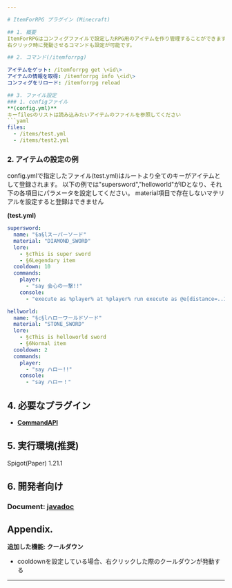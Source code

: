 ```yaml
---

# ItemForRPG プラグイン (Minecraft)

## 1. 概要
ItemForRPGはコンフィグファイルで設定したRPG用のアイテムを作り管理することができます。
右クリック時に発動させるコマンドも設定が可能です。

## 2. コマンド(/itemforrpg)

アイテムをゲット: /itemforrpg get \<id\>  
アイテムの情報を取得: /itemforrpg info \<id\>  
コンフィグをリロード: /itemforrpg reload

## 3. ファイル設定
### 1. configファイル
**(config.yml)**
キーfilesのリストは読み込みたいアイテムのファイルを参照してください
```yaml
files:
  - /items/test.yml
  - /items/test2.yml
```

### 2. アイテムの設定の例
config.ymlで指定したファイル(test.yml)はルートより全てのキーがアイテムとして登録されます。
以下の例では"supersword","helloworld"がIDとなり、それ下の各項目にパラメータを設定してください。
material項目で存在しないマテリアルを設定すると登録はできません

**(test.yml)**
```yaml
supersword:
  name: "§a§lスーパーソード"
  material: "DIAMOND_SWORD"
  lore:
    - §cThis is super sword
    - §6Legendary item
  cooldown: 10
  commands:
    player:
      - "say 会心の一撃!!"
    console:
      - "execute as %player% at %player% run execute as @e[distance=..10, type=!player] at @s run tp @s ~ ~10 ~"

hellworld:
  name: "§c§lハローワールドソード"
  material: "STONE_SWORD"
  lore:
    - §cThis is helloworld sword
    - §6Normal item
  cooldown: 2
  commands:
    player:
      - "say ハロー!!"
    console:
      - "say ハロー！"
```


## 4. 必要なプラグイン
- **[CommandAPI](https://github.com/CommandAPI/CommandAPI)**

## 5. 実行環境(推奨)
Spigot(Paper) 1.21.1

## 6. 開発者向け
### Document: [javadoc](https://zypra.github.io/ItemForRPG/)

## Appendix.
**追加した機能: クールダウン**
- cooldownを設定している場合、右クリックした際のクールダウンが発動する


---
```


